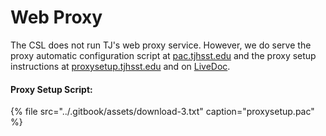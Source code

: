 # Web Proxy

The CSL does not run TJ's web proxy service. However, we do serve the proxy automatic configuration script at [pac.tjhsst.edu](https://pac.tjhsst.edu) and the proxy setup instructions at [proxysetup.tjhsst.edu](https://proxysetup.tjhsst.edu) and on [LiveDoc](https://livedoc.tjhsst.edu).

#### Proxy Setup Script:

{% file src="../.gitbook/assets/download-3.txt" caption="proxysetup.pac" %}



